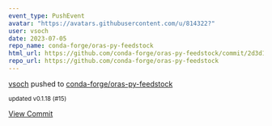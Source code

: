 ```yaml
---
event_type: PushEvent
avatar: "https://avatars.githubusercontent.com/u/814322?"
user: vsoch
date: 2023-07-05
repo_name: conda-forge/oras-py-feedstock
html_url: https://github.com/conda-forge/oras-py-feedstock/commit/2d3d1778c2505dedfe5847f99e10b127ba17c19d
repo_url: https://github.com/conda-forge/oras-py-feedstock
---
```


<a href='https://github.com/vsoch' target='_blank'>vsoch</a> pushed to <a href='https://github.com/conda-forge/oras-py-feedstock' target='_blank'>conda-forge/oras-py-feedstock</a>

<small>updated v0.1.18 (#15)</small>

<a href='https://github.com/conda-forge/oras-py-feedstock/commit/2d3d1778c2505dedfe5847f99e10b127ba17c19d' target='_blank'>View Commit</a>